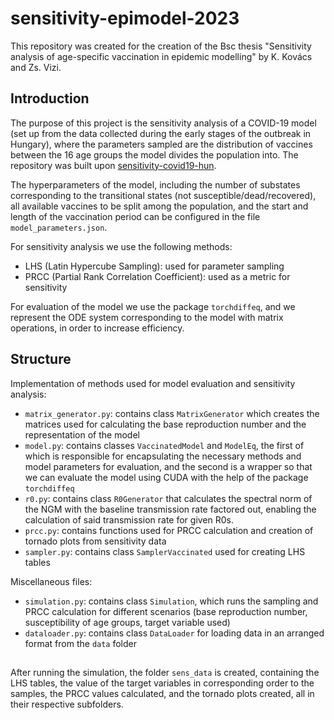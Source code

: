 # sensitivity-epimodel-2023
This repository was created for the creation of the Bsc thesis "Sensitivity analysis of age-specific
vaccination in epidemic modelling" by K. Kovács and Zs. Vizi.

## Introduction
The purpose of this project is the sensitivity analysis of a COVID-19 model (set up from the data collected
during the early stages of the outbreak in Hungary), where the parameters sampled are the distribution of
vaccines between the 16 age groups the model divides the population into. 
The repository was built upon [sensitivity-covid19-hun](https://gitlab.com/zsvizi/sensitivity-covid19-hun).

The hyperparameters of the model, including the number of substates corresponding to the transitional
states (not susceptible/dead/recovered), all available vaccines to be split among the population, and the
start and length of the vaccination period can be configured in the file `model_parameters.json`.

For sensitivity analysis we use the following methods:
- LHS (Latin Hypercube Sampling): used for parameter sampling
- PRCC (Partial Rank Correlation Coefficient): used as a metric for sensitivity

For evaluation of the model we use the package `torchdiffeq`, and we represent the ODE system corresponding
to the model with matrix operations, in order to increase efficiency.

## Structure
Implementation of methods used for model evaluation and sensitivity analysis:
- `matrix_generator.py`: contains class `MatrixGenerator` which creates the matrices used for calculating the base
reproduction number and the representation of the model
- `model.py`: contains classes `VaccinatedModel` and `ModelEq`, the first of which is responsible for encapsulating
the necessary methods and model parameters for evaluation, and the second is a wrapper so that we can evaluate 
the model using CUDA with the help of the package `torchdiffeq` 
- `r0.py`: contains class `R0Generator` that calculates the spectral norm of the NGM with the baseline transmission 
rate factored out, enabling the calculation of said transmission rate for given R0s.
- `prcc.py`: contains functions used for PRCC calculation and creation of tornado plots from sensitivity data
- `sampler.py`: contains class `SamplerVaccinated` used for creating LHS tables

Miscellaneous files:
- `simulation.py`: contains class `Simulation`, which runs the sampling and PRCC calculation for different 
scenarios (base reproduction number, susceptibility of age groups, target variable used)
- `dataloader.py`: contains class `DataLoader` for loading data in an arranged format from the `data` folder

##
After running the simulation, the folder `sens_data` is created, containing the LHS tables, the value of the target 
variables in corresponding order to the samples, the PRCC values calculated, and the tornado plots created, all in
their respective subfolders.


